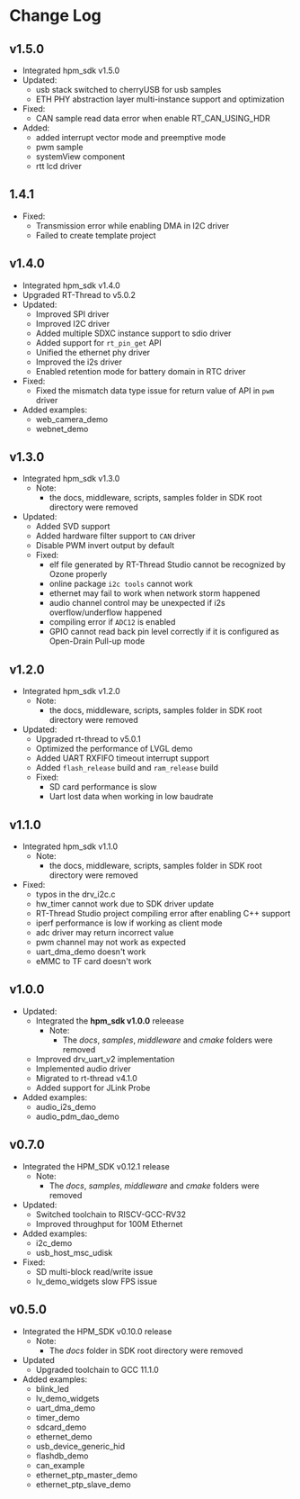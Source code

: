 # Change Log

## v1.5.0

- Integrated hpm_sdk v1.5.0
- Updated:
    - usb stack switched to cherryUSB for usb samples
    - ETH PHY abstraction layer multi-instance support and optimization
- Fixed:
    - CAN sample read data error when enable RT_CAN_USING_HDR
- Added:
    - added interrupt vector mode and preemptive mode
    - pwm sample
    - systemView component
    - rtt lcd driver

## 1.4.1
- Fixed:
  - Transmission error while enabling DMA in I2C driver
  - Failed to create template project

## v1.4.0

- Integrated hpm_sdk v1.4.0
- Upgraded RT-Thread to v5.0.2
- Updated:
    - Improved SPI driver
    - Improved I2C driver
    - Added multiple SDXC instance support to sdio driver
    - Added support for `rt_pin_get` API
    - Unified the ethernet phy driver
    - Improved the i2s driver
    - Enabled retention mode for battery domain in RTC driver
- Fixed:
    - Fixed the mismatch data type issue for return value of API in `pwm` driver
- Added examples:
    - web_camera_demo
    - webnet_demo

## v1.3.0

- Integrated hpm_sdk v1.3.0
    - Note:
        - the docs, middleware, scripts, samples folder in SDK root directory were removed
- Updated:
    - Added SVD support
    - Added hardware filter support to `CAN` driver
    - Disable PWM invert output by default
    - Fixed:
        - elf file generated by RT-Thread Studio cannot be recognized by Ozone properly
        - online package `i2c tools` cannot work
        - ethernet may fail to work when network storm happened
        - audio channel control may be unexpected if i2s overflow/underflow happened
        - compiling error if `ADC12` is enabled
        - GPIO cannot read back pin level correctly if it is configured as Open-Drain Pull-up mode

## v1.2.0

- Integrated hpm_sdk v1.2.0
    - Note:
        - the docs, middleware, scripts, samples folder in SDK root directory were removed
- Updated:
    - Upgraded rt-thread to v5.0.1
    - Optimized the performance of LVGL demo
    - Added UART RXFIFO timeout interrupt support
    - Added `flash_release` build and `ram_release` build
    - Fixed:
        - SD card performance is slow
        - Uart lost data when working in low baudrate

## v1.1.0

- Integrated hpm_sdk v1.1.0
    - Note:
        - the docs, middleware, scripts, samples folder in SDK root directory were removed
- Fixed:
    - typos in the drv_i2c.c
    - hw_timer cannot work due to SDK driver update
    - RT-Thread Studio project compiling error after enabling C++ support
    - iperf performance is low if working as client mode
    - adc driver may return incorrect value
    - pwm channel may not work as expected
    - uart_dma_demo doesn't work
    - eMMC to TF card doesn't work

## v1.0.0

- Updated:
    - Integrated the __hpm_sdk v1.0.0__ releease
        - Note:
            - The *docs*, *samples*, *middleware* and *cmake* folders were removed
    - Improved drv_uart_v2 implementation
    - Implemented audio driver
    - Migrated to rt-thread v4.1.0
    - Added support for JLink Probe
- Added examples:
    - audio_i2s_demo
    - audio_pdm_dao_demo

## v0.7.0

- Integrated the HPM_SDK v0.12.1 release
    - Note:
        - The *docs*, *samples*, *middleware* and *cmake* folders were removed
- Updated:
    - Switched toolchain to RISCV-GCC-RV32
    - Improved throughput for 100M Ethernet
- Added examples:
    - i2c_demo
    - usb_host_msc_udisk
- Fixed:
    - SD multi-block read/write issue
    - lv_demo_widgets slow FPS issue

## v0.5.0

- Integrated the HPM_SDK v0.10.0 release
    - Note:
        - The *docs* folder in SDK root directory were removed
- Updated
    - Upgraded toolchain to GCC 11.1.0
- Added examples:
    - blink_led
    - lv_demo_widgets
    - uart_dma_demo
    - timer_demo
    - sdcard_demo
    - ethernet_demo
    - usb_device_generic_hid
    - flashdb_demo
    - can_example
    - ethernet_ptp_master_demo
    - ethernet_ptp_slave_demo